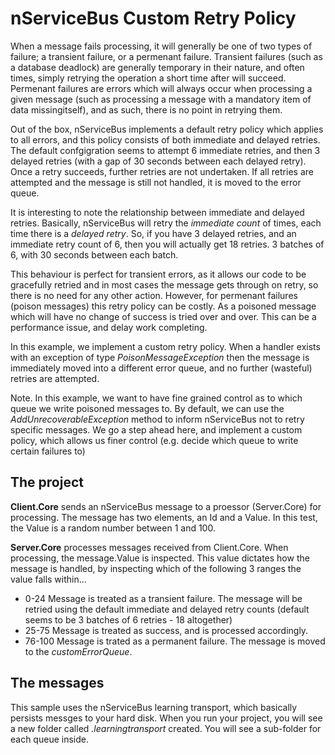 # nServiceBus Custom Retry Policy
When a message fails processing, it will generally be one of two types of failure; a transient failure, or a permenant failure.  Transient failures (such as a database deadlock) are generally temporary in their nature, and often times, simply retrying the operation a short time after will succeed.  Permenant failures are errors which will always occur when processing a given message (such as processing a message with a mandatory item of data missingitself), and as such, there is no point in retrying them.

Out of the box, nServiceBus implements a default retry policy which applies to all errors, and this policy consists of both immediate and delayed retries.  The default confgigration seems to attempt 6 immediate retries, and then 3 delayed retries (with a gap of 30 seconds between each delayed retry).  Once a retry succeeds, further retries are not undertaken.  If all retries are attempted and the message is still not handled, it is moved to the error queue.

It is interesting to note the relationship between immediate and delayed retries.  Basically, nServiceBus will retry the _immediate count_ of times, each time there is a _delayed retry_.  So, if you have 3 delayed retries, and an immediate retry count of 6, then you will actually get 18 retries.  3 batches of 6, with 30 seconds between each batch.

This behaviour is perfect for transient errors, as it allows our code to be gracefully retried and in most cases the message gets through on retry, so there is no need for any other action.  However, for permenant failures (poison messages) this retry policy can be costly.  As a poisoned message which will have no change of success is tried over and over.  This can be a performance issue, and delay work completing.

In this example, we implement a custom retry policy.  When a handler exists with an exception of type _PoisonMessageException_ then the message is immediately moved into a different error queue, and no further (wasteful) retries are attempted.  

Note. In this example, we want to have fine grained control as to which queue we write poisoned messages to.  By default, we can use the _AddUnrecoverableException_ method to inform nServiceBus not to retry specific messages. We go a step ahead here, and implement a custom policy, which allows us finer control (e.g. decide which queue to write certain failures to)

## The project

**Client.Core** sends an nServiceBus message to a proessor (Server.Core) for processing.  The message has two elements, an Id and a Value.  In this test, the Value is a random number between 1 and 100.

**Server.Core** processes messages received from Client.Core.  When processing, the message.Value is inspected.  This value dictates how the message is handled, by inspecting which of the following 3 ranges the value falls within...

+  0-24  Message is treated as a transient failure.  The message will be retried using the default immediate and delayed retry counts (default seems to be 3 batches of 6 retries - 18 altogether)
+ 25-75  Message is treated as success, and is processed accordingly.
+ 76-100 Message is trated as a permanent failure.  The message is moved to the _customErrorQueue_.

## The messages

This sample uses the nServiceBus learning transport, which basically persists messges to your hard disk.  When you run your project, you will see a new folder called _.learningtransport_ created.  You will see a sub-folder for each queue inside.
